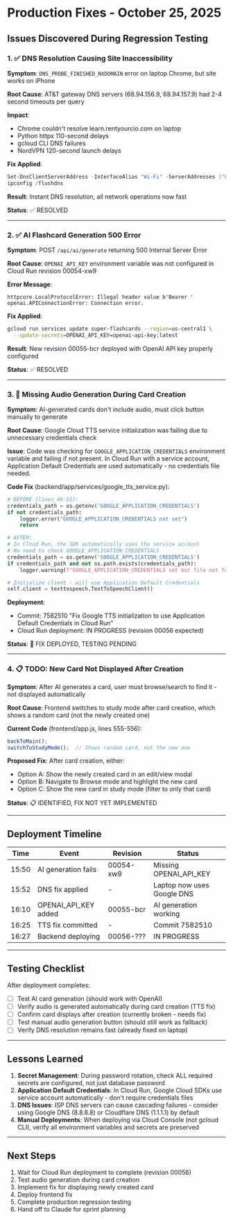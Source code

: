 # Production Fixes - October 25, 2025

## Issues Discovered During Regression Testing

### 1. ✅ DNS Resolution Causing Site Inaccessibility
**Symptom**: `DNS_PROBE_FINISHED_NXDOMAIN` error on laptop Chrome, but site works on iPhone

**Root Cause**: AT&T gateway DNS servers (68.94.156.9, 68.94.157.9) had 2-4 second timeouts per query

**Impact**: 
- Chrome couldn't resolve learn.rentyourcio.com on laptop
- Python httpx 110-second delays
- gcloud CLI DNS failures  
- NordVPN 120-second launch delays

**Fix Applied**: 
```powershell
Set-DnsClientServerAddress -InterfaceAlias "Wi-Fi" -ServerAddresses ("8.8.8.8","8.8.4.4")
ipconfig /flushdns
```

**Result**: Instant DNS resolution, all network operations now fast

**Status**: ✅ RESOLVED

---

### 2. ✅ AI Flashcard Generation 500 Error
**Symptom**: POST `/api/ai/generate` returning 500 Internal Server Error

**Root Cause**: `OPENAI_API_KEY` environment variable was not configured in Cloud Run revision 00054-xw9

**Error Message**:
```
httpcore.LocalProtocolError: Illegal header value b'Bearer '
openai.APIConnectionError: Connection error.
```

**Fix Applied**:
```bash
gcloud run services update super-flashcards --region=us-central1 \
  --update-secrets=OPENAI_API_KEY=openai-api-key:latest
```

**Result**: New revision 00055-bcr deployed with OpenAI API key properly configured

**Status**: ✅ RESOLVED

---

### 3. 🔄 Missing Audio Generation During Card Creation
**Symptom**: AI-generated cards don't include audio, must click button manually to generate

**Root Cause**: Google Cloud TTS service initialization was failing due to unnecessary credentials check

**Issue**: Code was checking for `GOOGLE_APPLICATION_CREDENTIALS` environment variable and failing if not present. In Cloud Run with a service account, Application Default Credentials are used automatically - no credentials file needed.

**Code Fix** (backend/app/services/google_tts_service.py):
```python
# BEFORE (lines 46-51):
credentials_path = os.getenv('GOOGLE_APPLICATION_CREDENTIALS')
if not credentials_path:
    logger.error("GOOGLE_APPLICATION_CREDENTIALS not set")
    return

# AFTER:
# In Cloud Run, the SDK automatically uses the service account
# No need to check GOOGLE_APPLICATION_CREDENTIALS
credentials_path = os.getenv('GOOGLE_APPLICATION_CREDENTIALS')
if credentials_path and not os.path.exists(credentials_path):
    logger.warning(f"GOOGLE_APPLICATION_CREDENTIALS set but file not found: {credentials_path}")

# Initialize client - will use Application Default Credentials
self.client = texttospeech.TextToSpeechClient()
```

**Deployment**:
- Commit: 7582510 "Fix Google TTS initialization to use Application Default Credentials in Cloud Run"
- Cloud Run deployment: IN PROGRESS (revision 00056 expected)

**Status**: 🔄 FIX DEPLOYED, TESTING PENDING

---

### 4. 📋 TODO: New Card Not Displayed After Creation
**Symptom**: After AI generates a card, user must browse/search to find it - not displayed automatically

**Root Cause**: Frontend switches to study mode after card creation, which shows a random card (not the newly created one)

**Current Code** (frontend/app.js, lines 555-556):
```javascript
backToMain();
switchToStudyMode();  // Shows random card, not the new one
```

**Proposed Fix**: After card creation, either:
- Option A: Show the newly created card in an edit/view modal
- Option B: Navigate to Browse mode and highlight the new card
- Option C: Show the new card in study mode (filter to only that card)

**Status**: 📋 IDENTIFIED, FIX NOT YET IMPLEMENTED

---

## Deployment Timeline

| Time  | Event | Revision | Status |
|-------|-------|----------|--------|
| 15:50 | AI generation fails | 00054-xw9 | Missing OPENAI_API_KEY |
| 15:52 | DNS fix applied | - | Laptop now uses Google DNS |
| 16:10 | OPENAI_API_KEY added | 00055-bcr | AI generation working |
| 16:25 | TTS fix committed | - | Commit 7582510 |
| 16:27 | Backend deploying | 00056-??? | IN PROGRESS |

---

## Testing Checklist

After deployment completes:

- [ ] Test AI card generation (should work with OpenAI)
- [ ] Verify audio is generated automatically during card creation (TTS fix)
- [ ] Confirm card displays after creation (currently broken - needs fix)
- [ ] Test manual audio generation button (should still work as fallback)
- [ ] Verify DNS resolution remains fast (already fixed on laptop)

---

## Lessons Learned

1. **Secret Management**: During password rotation, check ALL required secrets are configured, not just database password
2. **Application Default Credentials**: In Cloud Run, Google Cloud SDKs use service account automatically - don't require credentials files
3. **DNS Issues**: ISP DNS servers can cause cascading failures - consider using Google DNS (8.8.8.8) or Cloudflare DNS (1.1.1.1) by default
4. **Manual Deployments**: When deploying via Cloud Console (not gcloud CLI), verify all environment variables and secrets are preserved

---

## Next Steps

1. Wait for Cloud Run deployment to complete (revision 00056)
2. Test audio generation during card creation
3. Implement fix for displaying newly created card
4. Deploy frontend fix
5. Complete production regression testing
6. Hand off to Claude for sprint planning
